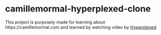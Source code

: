 # camillemormal-hyperplexed-clone

<p>This project is purposely made for learning about https://camillemormal.com and learned by watching video by <a href="https://youtu.be/PkADl0HubMY">Hyperplexed</a></p>
